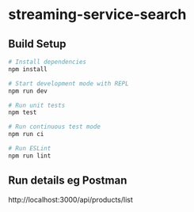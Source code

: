 # streaming-service-search

## Build Setup

``` bash
# Install dependencies
npm install

# Start development mode with REPL
npm run dev

# Run unit tests
npm test

# Run continuous test mode
npm run ci

# Run ESLint
npm run lint
```

## Run details eg Postman

http://localhost:3000/api/products/list


